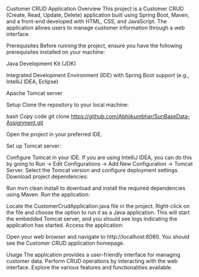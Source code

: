 Customer CRUD Application
Overview
This project is a Customer CRUD (Create, Read, Update, Delete) application built using Spring Boot, Maven, and a front-end developed with HTML, CSS, and JavaScript. The application allows users to manage customer information through a web interface.

Prerequisites
Before running the project, ensure you have the following prerequisites installed on your machine:

Java Development Kit (JDK)

Integrated Development Environment (IDE) with Spring Boot support (e.g., IntelliJ IDEA, Eclipse)

Apache Tomcat server

Setup
Clone the repository to your local machine:

bash
Copy code
git clone https://github.com/Abhiikumbhar/SunBaseData-Assignment.git

Open the project in your preferred IDE.

Set up Tomcat server:

Configure Tomcat in your IDE. If you are using IntelliJ IDEA, you can do this by going to Run -> Edit Configurations -> Add New Configuration -> Tomcat Server.
Select the Tomcat version and configure deployment settings.
Download project dependencies:

Run mvn clean install to download and install the required dependencies using Maven.
Run the application:

Locate the CustomerCrudApplication.java file in the project.
Right-click on the file and choose the option to run it as a Java application.
This will start the embedded Tomcat server, and you should see logs indicating the application has started.
Access the application:

Open your web browser and navigate to http://localhost:8080.
You should see the Customer CRUD application homepage.

Usage
The application provides a user-friendly interface for managing customer data.
Perform CRUD operations by interacting with the web interface.
Explore the various features and functionalities available.
